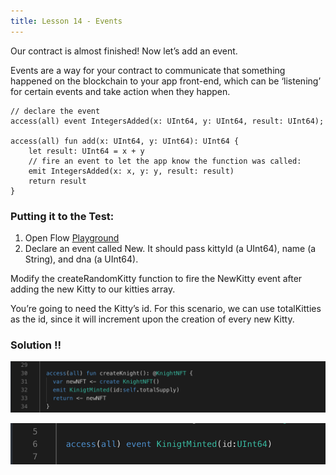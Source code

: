 ```yaml
---
title: Lesson 14 - Events
---
```


Our contract is almost finished! Now let’s add an event.

Events are a way for your contract to communicate that something happened on the blockchain to your app front-end, which can be ‘listening’ for certain events and take action when they happen.

```cadence
// declare the event
access(all) event IntegersAdded(x: UInt64, y: UInt64, result: UInt64);

access(all) fun add(x: UInt64, y: UInt64): UInt64 {
    let result: UInt64 = x + y
    // fire an event to let the app know the function was called:
    emit IntegersAdded(x: x, y: y, result: result)
    return result
}
```

### **Putting it to the Test:**

1. Open Flow [Playground](https://play.flow.com/)
2. Declare an event called New. It should pass kittyId (a UInt64), name (a String), and dna (a UInt64).

Modify the createRandomKitty function to fire the NewKitty event after adding the new Kitty to our kitties array.

You’re going to need the Kitty’s id. For this scenario, we can use totalKitties as the id, since it will increment upon the creation of every new Kitty.

### Solution !!

![Alt text](image-9.png)

![Alt text](image-12.png)
